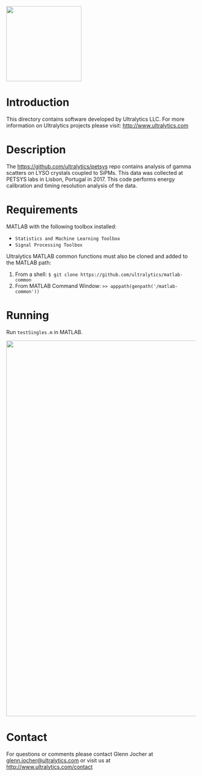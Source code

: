 <img src="https://storage.googleapis.com/ultralytics/UltralyticsLogoName1000×676.png" width="200">  

# Introduction

This directory contains software developed by Ultralytics LLC. For more information on Ultralytics projects please visit:
http://www.ultralytics.com  

# Description

The https://github.com/ultralytics/petsys repo contains analysis of gamma scatters on LYSO crystals coupled to SiPMs. This data was collected at PETSYS labs in Lisbon, Portugal in 2017. This code performs energy calibration and timing resolution analysis of the data.

# Requirements

MATLAB with the following toolbox installed:  

- ```Statistics and Machine Learning Toolbox```
- ```Signal Processing Toolbox```

Ultralytics MATLAB common functions must also be cloned and added to the MATLAB path:

1. From a shell: ```$ git clone https://github.com/ultralytics/matlab-common```
2. From MATLAB Command Window: ```>> apppath(genpath('/matlab-common'))```

# Running
Run ```testSingles.m``` in MATLAB.

<img src="https://github.com/ultralytics/petsys/blob/master/results.png" width="1000"> 

# Contact

For questions or comments please contact Glenn Jocher at glenn.jocher@ultralytics.com or visit us at http://www.ultralytics.com/contact
